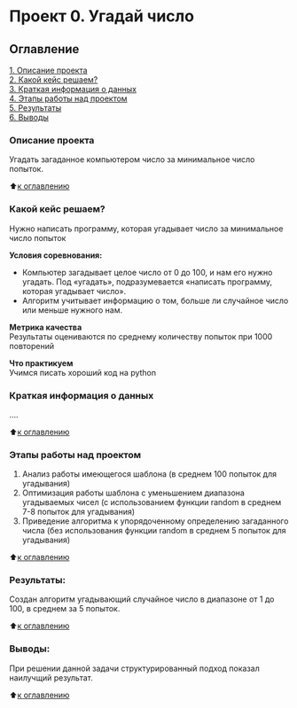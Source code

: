 # Проект 0. Угадай число

## Оглавление  
[1. Описание проекта](README.md#Описание-проекта)  
[2. Какой кейс решаем?](README.md#Какой-кейс-решаем)  
[3. Краткая информация о данных](README.md#Краткая-информация-о-данных)  
[4. Этапы работы над проектом](README.md#Этапы-работы-над-проектом)  
[5. Результаты](README.md#Результаты)    
[6. Выводы](README.md#Выводы) 

### Описание проекта    
Угадать загаданное компьютером число за минимальное число попыток.

:arrow_up:[к оглавлению](README.md#Оглавление)


### Какой кейс решаем?    
Нужно написать программу, которая угадывает число за минимальное число попыток

**Условия соревнования:**  
- Компьютер загадывает целое число от 0 до 100, и нам его нужно угадать. Под «угадать», подразумевается «написать программу, которая угадывает число».
- Алгоритм учитывает информацию о том, больше ли случайное число или меньше нужного нам.

**Метрика качества**     
Результаты оцениваются по среднему количеству попыток при 1000 повторений

**Что практикуем**     
Учимся писать хороший код на python


### Краткая информация о данных
....
  
:arrow_up:[к оглавлению](README.md#Оглавление)


### Этапы работы над проектом  
1. Анализ работы имеющегося шаблона (в среднем 100 попыток для угадывания)
2. Оптимизация работы шаблона с уменьшением диапазона угадываемых чисел (с использованием функции random в среднем 7-8 попыток для угадывания)
3. Приведение алгоритма к упорядоченному определению загаданного числа (без использования функции random в среднем 5 попыток для угадывания)
  
:arrow_up:[к оглавлению](README.md#Оглавление)


### Результаты:  
Создан алгоритм угадывающий случайное число в диапазоне от 1 до 100, в среднем за 5 попыток.
  
:arrow_up:[к оглавлению](README.md#Оглавление)


### Выводы:  
При решении данной задачи структурированный подход показал наилучщий результат.
  
:arrow_up:[к оглавлению](README.md#Оглавление)
